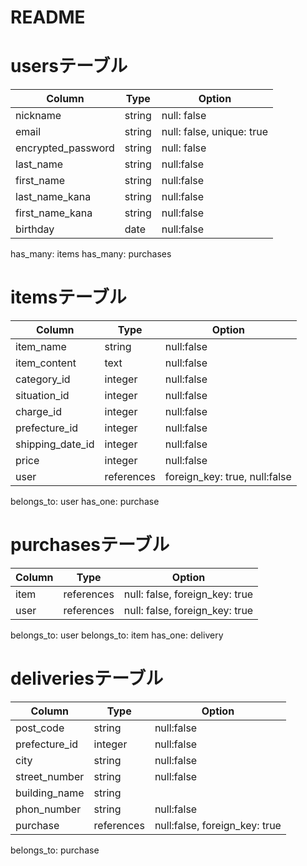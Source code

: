 # README
# usersテーブル
| Column               | Type   | Option                    |
|----------------------|--------|---------------------------|
| nickname             | string | null: false               |
| email                | string | null: false, unique: true |
| encrypted_password   | string | null: false               |
| last_name            | string | null:false                |
| first_name           | string | null:false                |
| last_name_kana       | string | null:false                |
| first_name_kana      | string | null:false                |
| birthday             | date   | null:false                |

has_many: items
has_many: purchases

# itemsテーブル
| Column            | Type       | Option                       |
|-------------------|------------|------------------------------|
| item_name         | string     | null:false                   |
| item_content      | text       | null:false                   |
| category_id       | integer    | null:false                   |
| situation_id      | integer    | null:false                   |
| charge_id         | integer    | null:false                   |
| prefecture_id     | integer    | null:false                   |
| shipping_date_id  | integer    | null:false                   |
| price             | integer    | null:false                   |
| user              | references | foreign_key: true, null:false|

belongs_to: user
has_one: purchase

# purchasesテーブル
| Column             | Type       | Option                        |
|--------------------|------------|-------------------------------|
| item               | references | null: false, foreign_key: true|
| user               | references | null: false, foreign_key: true|

belongs_to: user
belongs_to: item
has_one: delivery

# deliveriesテーブル

| Column             | Type           | Option                       |
|--------------------|----------------|------------------------------|
| post_code          | string         | null:false                   |
| prefecture_id      | integer        | null:false                   |
| city               | string         | null:false                   |
| street_number      | string         | null:false                   |
| building_name      | string         |                              |
| phon_number        | string         | null:false                   |
| purchase           | references     | null:false, foreign_key: true|

belongs_to: purchase
